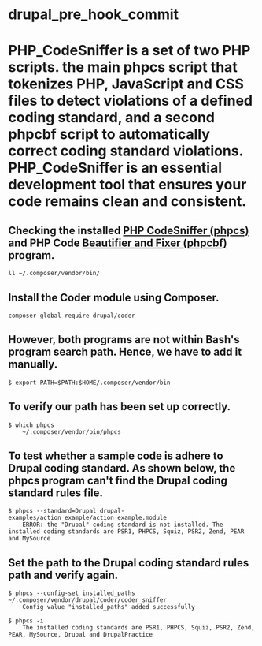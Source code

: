 # drupal_pre_hook_commit

# PHP_CodeSniffer is a set of two PHP scripts. the main phpcs script that tokenizes PHP, JavaScript and CSS files to 		detect violations of a defined coding standard, and a second phpcbf script to automatically correct coding standard 	violations. PHP_CodeSniffer is an essential development tool that ensures your code remains clean and consistent.

##  Checking the installed <a href="https://github.com/squizlabs/PHP_CodeSniffer">PHP CodeSniffer (phpcs)</a> and PHP 		Code <a href="https://github.com/squizlabs/PHP_CodeSniffer/wiki/Fixing-Errors-Automatically">Beautifier and Fixer 		(phpcbf)</a> program.
	ll ~/.composer/vendor/bin/

## Install the Coder module using Composer.
	composer global require drupal/coder

##	However, both programs are not within Bash's program search path. Hence, we have to add it manually.
	$ export PATH=$PATH:$HOME/.composer/vendor/bin

##	To verify our path has been set up correctly.
	$ which phpcs
		~/.composer/vendor/bin/phpcs

## 	To test whether a sample code is adhere to Drupal coding standard. As shown below, the phpcs program can't find the 	Drupal coding standard rules file.
	$ phpcs --standard=Drupal drupal-examples/action_example/action_example.module
		ERROR: the "Drupal" coding standard is not installed. The installed coding standards are PSR1, PHPCS, Squiz, PSR2, Zend, PEAR and MySource

## 	Set the path to the Drupal coding standard rules path and verify again.
	$ phpcs --config-set installed_paths ~/.composer/vendor/drupal/coder/coder_sniffer
		Config value "installed_paths" added successfully

	$ phpcs -i
		The installed coding standards are PSR1, PHPCS, Squiz, PSR2, Zend, PEAR, MySource, Drupal and DrupalPractice

